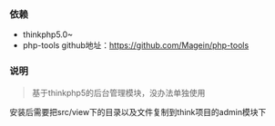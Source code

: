 ### 依赖

 * thinkphp5.0~
 * php-tools   github地址：https://github.com/Magein/php-tools

### 说明

 > 基于thinkphp5的后台管理模块，没办法单独使用
 
 安装后需要把src/view下的目录以及文件复制到think项目的admin模块下

  
